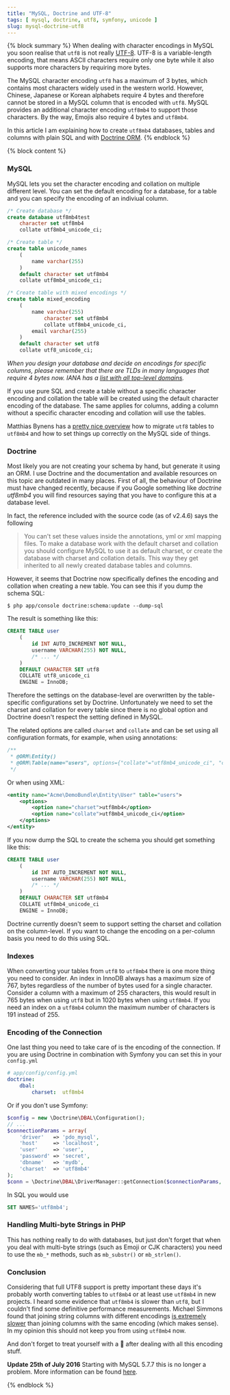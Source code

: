 ```yaml
---
title: "MySQL, Doctrine and UTF-8"
tags: [ mysql, doctrine, utf8, symfony, unicode ]
slug: mysql-doctrine-utf8
---
```


{% block summary %}
When dealing with character encodings in MySQL you soon realise that `utf8` is not really [UTF-8](http://en.wikipedia.org/wiki/UTF-8). UTF-8 is a variable-length encoding, that means ASCII characters require only one byte while it also supports more characters by requiring more bytes.

The MySQL character encoding `utf8` has a maximum of 3 bytes, which contains most characters widely used in the western world. However, Chinese, Japanese or Korean alphabets require 4 bytes and therefore cannot be stored in a MySQL column that is encoded with `utf8`. MySQL provides an additional character encoding `utf8mb4` to support those characters. By the way, Emojis also require 4 bytes and `utf8mb4`.

In this article I am explaining how to create `utf8mb4` databases, tables and columns with plain SQL and with [Doctrine ORM](http://www.doctrine-project.org).
{% endblock %}

{% block content %}
### MySQL

MySQL lets you set the character encoding and collation on multiple different level. You can set the default encoding for a database, for a table and you can specify the encoding of an indiviual column.

```sql
/* Create database */
create database utf8mb4test
    character set utf8mb4
    collate utf8mb4_unicode_ci;

/* Create table */
create table unicode_names
    (
        name varchar(255)
    )
    default character set utf8mb4
    collate utf8mb4_unicode_ci;

/* Create table with mixed encodings */
create table mixed_encoding
    (
        name varchar(255)
            character set utf8mb4
            collate utf8mb4_unicode_ci,
        email varchar(255)
    )
    default character set utf8
    collate utf8_unicode_ci;
```

*When you design your database and decide on encodings for specific columns, please remember that there are TLDs in many languages that require 4 bytes now. IANA has a [list with all top-level domains](http://www.iana.org/domains/root/db).*

If you use pure SQL and create a table without a specific character encoding and collation the table will be created using the default character encoding of the database. The same applies for columns, adding a column without a specific character encoding and collation will use the tables.

Matthias Bynens has a [pretty nice overview](https://mathiasbynens.be/notes/mysql-utf8mb4) how to migrate `utf8` tables to `utf8mb4` and how to set things up correctly on the MySQL side of things.

### Doctrine

Most likely you are not creating your schema by hand, but generate it using an ORM. I use Doctrine and the documentation and available resources on this topic are outdated in many places. First of all, the behaviour of Doctrine must have changed recently, because if you Google something like *doctrine utf8mb4* you will find resources saying that you have to configure this at a database level.

In fact, the reference included with the source code (as of v2.4.6) says the following

> You can't set these values inside the annotations, yml or xml mapping files. To make a database work with the default charset and collation you should configure MySQL to use it as default charset, or create the database with charset and collation details. This way they get inherited to all newly created database tables and columns.

However, it seems that Doctrine now specifically defines the encoding and collation when creating a new table. You can see this if you dump the schema SQL:

```shell
$ php app/console doctrine:schema:update --dump-sql
```

The result is something like this:

```sql
CREATE TABLE user
    (
        id INT AUTO_INCREMENT NOT NULL,
        username VARCHAR(255) NOT NULL,
        /* ... */
    )
    DEFAULT CHARACTER SET utf8
    COLLATE utf8_unicode_ci
    ENGINE = InnoDB;
```

Therefore the settings on the database-level are overwritten by the table-specific configurations set by Doctrine. Unfortunately we need to set the charset and collation for every table since there is no global option and Doctrine doesn't respect the setting defined in MySQL.

The related options are called `charset` and `collate` and can be set using all configuration formats, for example, when using annotations:

```php
/**
 * @ORM\Entity()
 * @ORM\Table(name="users", options={"collate"="utf8mb4_unicode_ci", "charset"="utf8mb4"})
 */
```

Or when using XML:

```xml
<entity name="Acme\DemoBundle\Entity\User" table="users">
    <options>
        <option name="charset">utf8mb4</option>
        <option name="collate">utf8mb4_unicode_ci</option>
    </options>
</entity>
```

If you now dump the SQL to create the schema you should get something like this:

```sql
CREATE TABLE user
    (
        id INT AUTO_INCREMENT NOT NULL,
        username VARCHAR(255) NOT NULL,
        /* ... */
    )
    DEFAULT CHARACTER SET utf8mb4
    COLLATE utf8mb4_unicode_ci
    ENGINE = InnoDB;
```

Doctrine currently doesn't seem to support setting the charset and collation on the column-level. If you want to change the encoding on a per-column basis you need to do this using SQL.

### Indexes

When converting your tables from `utf8` to `utf8mb4` there is one more thing you need to consider. An index in InnoDB always has a maximum size of 767, bytes regardless of the number of bytes used for a single character. Consider a column with a maximum of 255 characters, this would result in 765 bytes when using `utf8` but in 1020 bytes when using `utf8mb4`. If you need an index on a `utf8mb4` column the maximum number of characters is 191 instead of 255.

### Encoding of the Connection

One last thing you need to take care of is the encoding of the connection. If you are using Doctrine in combination with Symfony you can set this in your `config.yml`

```yaml
# app/config/config.yml
doctrine:
    dbal:
        charset:  utf8mb4
```

Or if you don't use Symfony:

```php
$config = new \Doctrine\DBAL\Configuration();
// ...
$connectionParams = array(
    'driver'   => 'pdo_mysql',
    'host'     => 'localhost',
    'user'     => 'user',
    'password' => 'secret',
    'dbname'   => 'mydb',
    'charset'  => 'utf8mb4'
);
$conn = \Doctrine\DBAL\DriverManager::getConnection($connectionParams, $config);
```

In SQL you would use

```sql
SET NAMES='utf8mb4';
```

### Handling Multi-byte Strings in PHP

This has nothing really to do with databases, but just don't forget that when you deal with multi-byte strings (such as Emoji or CJK characters) you need to use the `mb_*` methods, such as `mb_substr()` or `mb_strlen()`.

### Conclusion

Considering that full UTF8 support is pretty important these days it's probably worth converting tables to `utf8mb4` or at least use `utf8mb4` in new projects. I heard some evidence that `utf8mb4` is slower than `utf8`, but I couldn't find some definitive performance measurements. Michael Simmons found that joining string columns with different encodings [is extremely slower](http://info.michael-simons.eu/2013/01/21/java-mysql-and-multi-byte-utf-8-support/) than joining columns with the same encoding (which makes sense). In my opinion this should not keep you from using `utf8mb4` now.

And don't forget to treat yourself with a &#x1f37a; after dealing with all this encoding stuff.

**Update 25th of July 2016** Starting with MySQL 5.7.7 this is no longer a problem. More information can be found [here](https://github.com/doctrine/dbal/pull/851#issuecomment-104269536).

{% endblock %}
